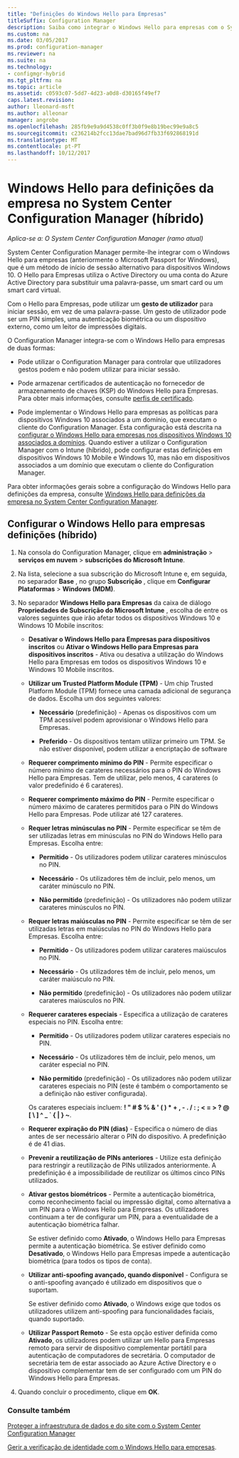 ```yaml
---
title: "Definições do Windows Hello para Empresas"
titleSuffix: Configuration Manager
description: Saiba como integrar o Windows Hello para empresas com o System Center Configuration Manager.
ms.custom: na
ms.date: 03/05/2017
ms.prod: configuration-manager
ms.reviewer: na
ms.suite: na
ms.technology:
- configmgr-hybrid
ms.tgt_pltfrm: na
ms.topic: article
ms.assetid: c0593c07-5dd7-4d23-a0d8-d30165f49ef7
caps.latest.revision: 
author: lleonard-msft
ms.author: alleonar
manager: angrobe
ms.openlocfilehash: 285fb9e9a9d4538c0ff3b0f9e8b19bec99e9a8c5
ms.sourcegitcommit: c236214b2fcc13dae7bad96d7fb33f692868191d
ms.translationtype: MT
ms.contentlocale: pt-PT
ms.lasthandoff: 10/12/2017
---
```

# <a name="windows-hello-for-business-settings-in-system-center-configuration-manager-hybrid"></a>Windows Hello para definições da empresa no System Center Configuration Manager (híbrido)

*Aplica-se a: O System Center Configuration Manager (ramo atual)*

System Center Configuration Manager permite-lhe integrar com o Windows Hello para empresas (anteriormente o Microsoft Passport for Windows), que é um método de início de sessão alternativo para dispositivos Windows 10. O Hello para Empresas utiliza o Active Directory ou uma conta do Azure Active Directory para substituir uma palavra-passe, um smart card ou um smart card virtual.  

Com o Hello para Empresas, pode utilizar um **gesto de utilizador** para iniciar sessão, em vez de uma palavra-passe. Um gesto de utilizador pode ser um PIN simples, uma autenticação biométrica ou um dispositivo externo, como um leitor de impressões digitais.  

 O Configuration Manager integra-se com o Windows Hello para empresas de duas formas:  

-   Pode utilizar o Configuration Manager para controlar que utilizadores gestos podem e não podem utilizar para iniciar sessão.  

-   Pode armazenar certificados de autenticação no fornecedor de armazenamento de chaves (KSP) do Windows Hello para Empresas. Para obter mais informações, consulte [perfis de certificado](create-pfx-certificate-profiles.md).  

- Pode implementar o Windows Hello para empresas as políticas para dispositivos Windows 10 associados a um domínio, que executam o cliente do Configuration Manager. Esta configuração está descrita na [configurar o Windows Hello para empresas nos dispositivos Windows 10 associados a domínios](../../protect/deploy-use/windows-hello-for-business-settings.md#configure-windows-hello-for-business-on-domain-joined-windows-10-devices). Quando estiver a utilizar o Configuration Manager com o Intune (híbrido), pode configurar estas definições em dispositivos Windows 10 Mobile e Windows 10, mas não em dispositivos associados a um domínio que executam o cliente do Configuration Manager.   

Para obter informações gerais sobre a configuração do Windows Hello para definições da empresa, consulte [Windows Hello para definições da empresa no System Center Configuration Manager](../../protect/deploy-use/windows-hello-for-business-settings.md).

## <a name="configure-windows-hello-for-business-settings-hybrid"></a>Configurar o Windows Hello para empresas definições (híbrido)  

1.  Na consola do Configuration Manager, clique em **administração** > **serviços em nuvem** > **subscrições do Microsoft Intune**.  

3.  Na lista, selecione a sua subscrição do Microsoft Intune e, em seguida, no separador **Base** , no grupo **Subscrição** , clique em **Configurar Plataformas** > **Windows (MDM)**.  

4.  No separador **Windows Hello para Empresas** da caixa de diálogo **Propriedades de Subscrição do Microsoft Intune** , escolha de entre os valores seguintes que irão afetar todos os dispositivos Windows 10 e Windows 10 Mobile inscritos:  

    -   **Desativar o Windows Hello para Empresas para dispositivos inscritos** ou **Ativar o Windows Hello para Empresas para dispositivos inscritos** - Ativa ou desativa a utilização do Windows Hello para Empresas em todos os dispositivos Windows 10 e Windows 10 Mobile inscritos.  

    -   **Utilizar um Trusted Platform Module (TPM)** - Um chip Trusted Platform Module (TPM) fornece uma camada adicional de segurança de dados. Escolha um dos seguintes valores:  

        -   **Necessário** (predefinição) - Apenas os dispositivos com um TPM acessível podem aprovisionar o Windows Hello para Empresas.  

        -   **Preferido** - Os dispositivos tentam utilizar primeiro um TPM. Se não estiver disponível, podem utilizar a encriptação de software  

    -   **Requerer comprimento mínimo do PIN** - Permite especificar o número mínimo de carateres necessários para o PIN do Windows Hello para Empresas. Tem de utilizar, pelo menos, 4 carateres (o valor predefinido é 6 carateres).  

    -   **Requerer comprimento máximo do PIN** - Permite especificar o número máximo de carateres permitidos para o PIN do Windows Hello para Empresas. Pode utilizar até 127 carateres.  

    -   **Requer letras minúsculas no PIN** - Permite especificar se têm de ser utilizadas letras em minúsculas no PIN do Windows Hello para Empresas. Escolha entre:  

        -   **Permitido** - Os utilizadores podem utilizar carateres minúsculos no PIN.  

        -   **Necessário** - Os utilizadores têm de incluir, pelo menos, um caráter minúsculo no PIN.  

        -   **Não permitido** (predefinição) - Os utilizadores não podem utilizar carateres minúsculos no PIN.  

    -   **Requer letras maiúsculas no PIN** - Permite especificar se têm de ser utilizadas letras em maiúsculas no PIN do Windows Hello para Empresas. Escolha entre:  

        -   **Permitido** - Os utilizadores podem utilizar carateres maiúsculos no PIN.  

        -   **Necessário** - Os utilizadores têm de incluir, pelo menos, um caráter maiúsculo no PIN.  

        -   **Não permitido** (predefinição) - Os utilizadores não podem utilizar carateres maiúsculos no PIN.  

    -   **Requerer carateres especiais** - Especifica a utilização de carateres especiais no PIN. Escolha entre:  

        -   **Permitido** - Os utilizadores podem utilizar carateres especiais no PIN.  

        -   **Necessário** - Os utilizadores têm de incluir, pelo menos, um caráter especial no PIN.  

        -   **Não permitido** (predefinição) - Os utilizadores não podem utilizar carateres especiais no PIN (este é também o comportamento se a definição não estiver configurada).  

         Os carateres especiais incluem: **! " # $ % & ' ( ) \* + , - . / : ; < = > ? @ [ \ ] ^ _ ` { &#124; } ~**.  

    -   **Requerer expiração do PIN (dias)** - Especifica o número de dias antes de ser necessário alterar o PIN do dispositivo. A predefinição é de 41 dias.  

    -   **Prevenir a reutilização de PINs anteriores** - Utilize esta definição para restringir a reutilização de PINs utilizados anteriormente. A predefinição é a impossibilidade de reutilizar os últimos cinco PINs utilizados.  

    -   **Ativar gestos biométricos** - Permite a autenticação biométrica, como reconhecimento facial ou impressão digital, como alternativa a um PIN para o Windows Hello para Empresas. Os utilizadores continuam a ter de configurar um PIN, para a eventualidade de a autenticação biométrica falhar.  

         Se estiver definido como **Ativado**, o Windows Hello para Empresas permite a autenticação biométrica.  Se estiver definido como **Desativado**, o Windows Hello para Empresas impede a autenticação biométrica (para todos os tipos de conta).  

    -   **Utilizar anti-spoofing avançado, quando disponível** - Configura se o anti-spoofing avançado é utilizado em dispositivos que o suportam.  

         Se estiver definido como **Ativado**, o Windows exige que todos os utilizadores utilizem anti-spoofing para funcionalidades faciais, quando suportado.  

    -   **Utilizar Passport Remoto** - Se esta opção estiver definida como **Ativado**, os utilizadores podem utilizar um Hello para Empresas remoto para servir de dispositivo complementar portátil para autenticação de computadores de secretária. O computador de secretária tem de estar associado ao Azure Active Directory e o dispositivo complementar tem de ser configurado com um PIN do Windows Hello para Empresas.  

5.  Quando concluir o procedimento, clique em **OK**.  

### <a name="see-also"></a>Consulte também  
 [Proteger a infraestrutura de dados e do site com o System Center Configuration Manager](../../protect/understand/protect-data-and-site-infrastructure.md)

 [Gerir a verificação de identidade com o Windows Hello para empresas](https://technet.microsoft.com/itpro/windows/keep-secure/manage-identity-verification-using-microsoft-passport).  
